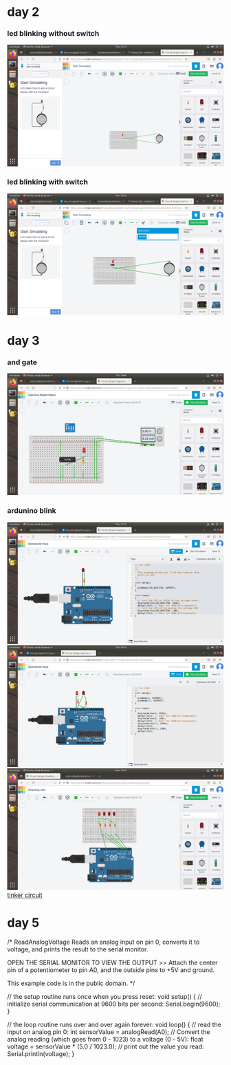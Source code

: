 # day 2
### led blinking without switch
![no loading](https://github.com/vivek445566123/internship/blob/main/Screenshot%20from%202023-05-09%2012-12-06.png)
### led blinking with switch
![no loading](https://github.com/vivek445566123/internship/blob/main/Screenshot%20from%202023-05-09%2012-32-41.png)
# day 3
### and gate
![no loading](https://github.com/vivek445566123/internship/blob/main/Screenshot%20from%202023-05-11%2010-44-20.png)
### ardunino blink
![no loading](https://github.com/vivek445566123/internship/blob/main/Screenshot%20from%202023-05-11%2011-12-11.png)
![no loading](https://github.com/vivek445566123/internship/blob/main/Screenshot%20from%202023-05-11%2014-18-35.png)
![no loading](https://github.com/vivek445566123/internship/blob/main/Screenshot%20from%202023-05-15%2014-07-34.png)
[tinker circuit](https://www.tinkercad.com/things/4WutSqH1nOg-smashing-jofo/editel)
# day 5
/*
  ReadAnalogVoltage
  Reads an analog input on pin 0, converts it to voltage, and prints the result to the serial monitor.

  OPEN THE SERIAL MONITOR TO VIEW THE OUTPUT >> 
  Attach the center pin of a potentiometer to pin A0, and the outside pins to +5V and ground.

  This example code is in the public domain.
*/


// the setup routine runs once when you press reset:
void setup() {
  // initialize serial communication at 9600 bits per second:
  Serial.begin(9600);
}

// the loop routine runs over and over again forever:
void loop() {
  // read the input on analog pin 0:
  int sensorValue = analogRead(A0);
  // Convert the analog reading (which goes from 0 - 1023) to a voltage (0 - 5V):
  float voltage = sensorValue * (5.0 / 1023.0);
  // print out the value you read:
  Serial.println(voltage);
}
